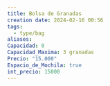 ```yaml
---
title: Bolsa de Granadas
creation date: 2024-02-16 00:56
tags:
  - type/bag
aliases: 
Capacidad: 0
Capacidad_Maxima: 3 granadas
Precio: "15.000"
Espacio_de_Mochila: true
int_precio: 15000
---
```


